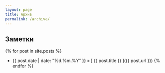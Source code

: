 ```yaml
---
layout: page
title: Архив
permalink: /archive/
---
```


## Заметки

{% for post in site.posts %}
- {{ post.date | date: "%d.%m.%Y" }} &raquo; [ {{ post.title }} ]({{ post.url }})
{% endfor %}
